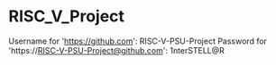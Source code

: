 # RISC_V_Project

Username for 'https://github.com': RISC-V-PSU-Project
Password for 'https://RISC-V-PSU-Project@github.com': 1nterSTELL@R



